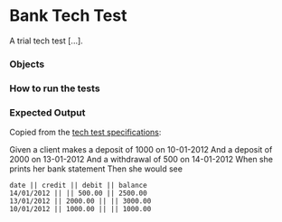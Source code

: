 # Bank Tech Test

A trial tech test [...].

### Objects

### How to run the tests

### Expected Output

Copied from the [tech test
specifications](https://github.com/makersacademy/course/blob/master/individual_challenges/bank_tech_test.md):

Given a client makes a deposit of 1000 on 10-01-2012 And a deposit of
2000 on 13-01-2012 And a withdrawal of 500 on 14-01-2012 When she prints
her bank statement Then she would see

```
date || credit || debit || balance
14/01/2012 || || 500.00 || 2500.00
13/01/2012 || 2000.00 || || 3000.00
10/01/2012 || 1000.00 || || 1000.00
```
